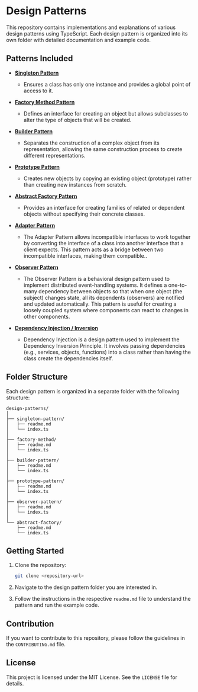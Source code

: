 # Design Patterns

This repository contains implementations and explanations of various design patterns using TypeScript. Each design pattern is organized into its own folder with detailed documentation and example code.

## Patterns Included

- **[Singleton Pattern](./singleton-pattern/Readme.md)**
  - Ensures a class has only one instance and provides a global point of access to it.

- **[Factory Method Pattern](./factory-method/Readme.md)**
  - Defines an interface for creating an object but allows subclasses to alter the type of objects that will be created.

- **[Builder Pattern](./builder-method/readme.md)**
  - Separates the construction of a complex object from its representation, allowing the same construction process to create different representations.

- **[Prototype Pattern](./prototype-pattern/Readme.md)**
  - Creates new objects by copying an existing object (prototype) rather than creating new instances from scratch.

- **[Abstract Factory Pattern](./abstract-factory/readme.md)**
  - Provides an interface for creating families of related or dependent objects without specifying their concrete classes.

- **[Adapter Pattern](./adapter-pattern/readme.md)**
  - The Adapter Pattern allows incompatible interfaces to work together by converting the interface of a class into another interface that a client expects. This pattern acts as a bridge between two incompatible interfaces, making them compatible..

- **[Observer Pattern](./observer-pattern/Readme.md)**
  - The Observer Pattern is a behavioral design pattern used to implement distributed event-handling systems. It defines a one-to-many dependency between objects so that when one object (the subject) changes state, all its dependents (observers) are notified and updated automatically. This pattern is useful for creating a loosely coupled system where components can react to changes in other components.

- **[Dependency Injection / Inversion](./dependency-injection/readme.md)**
  - Dependency Injection is a design pattern used to implement the Dependency Inversion Principle. It involves passing dependencies (e.g., services, objects, functions) into a class rather than having the class create the dependencies itself.


## Folder Structure

Each design pattern is organized in a separate folder with the following structure:

```
design-patterns/
│
├── singleton-pattern/
│   ├── readme.md
│   └── index.ts
│
├── factory-method/
│   ├── readme.md
│   └── index.ts
│
├── builder-pattern/
│   ├── readme.md
│   └── index.ts
│
├── prototype-pattern/
│   ├── readme.md
│   └── index.ts
│
├── observer-pattern/
│   ├── readme.md
│   └── index.ts
│
└── abstract-factory/
    ├── readme.md
    └── index.ts
```

## Getting Started

1. Clone the repository:
   ```bash
   git clone <repository-url>
   ```

2. Navigate to the design pattern folder you are interested in.

3. Follow the instructions in the respective `readme.md` file to understand the pattern and run the example code.

## Contribution

If you want to contribute to this repository, please follow the guidelines in the `CONTRIBUTING.md` file.

## License

This project is licensed under the MIT License. See the `LICENSE` file for details.
